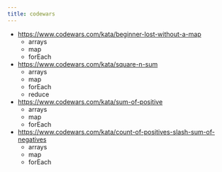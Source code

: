 ```yaml
---
title: codewars
---
```


- https://www.codewars.com/kata/beginner-lost-without-a-map
  - arrays
  - map
  - forEach
- https://www.codewars.com/kata/square-n-sum
  - arrays
  - map
  - forEach
  - reduce
- https://www.codewars.com/kata/sum-of-positive
  - arrays
  - map
  - forEach
- https://www.codewars.com/kata/count-of-positives-slash-sum-of-negatives
  - arrays
  - map
  - forEach
